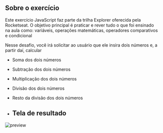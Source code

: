 ## Sobre o exercício
Este exercício JavaScript faz parte da trilha Explorer oferecida pela Rocketseat. O objetivo principal é 
praticar e rever tudo o que foi ensinado na aula como: variáveis, operações matemáticas, operadores comparativos
e condicional


Nesse desafio, você irá solicitar ao usuário que ele insira dois números e, a partir daí, calcular
* Soma dos dois números
* Subtração dos dois números
* Multiplicação dos dois números
* Divisão dos dois números
* Resto da divisão dos dois números

* ## Tela de resultado
![preview](.github/preview.gif)
